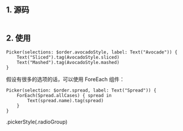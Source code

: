 ## 1. 源码

```

```

## 2. 使用

```
Picker(selections: $order.avocadoStyle, label: Text("Avocade")) {
    Text("Sliced").tag(AvocadoStyle.sliced)
    Text("Mashed").tag(AvocadoStyle.mashed)
}
```

假设有很多的选项的话，可以使用 ForeEach 组件：

```
Picker(selection: $order.spread, label: Text("Spread")) {
    ForEach(Spread.allCases) { spread in
        Text(spread.name).tag(spread)
    }
}
```



.pickerStyle(.radioGroup)

